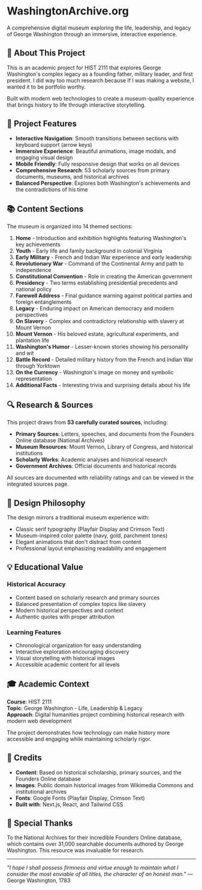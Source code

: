 # WashingtonArchive.org

A comprehensive digital museum exploring the life, leadership, and legacy of George Washington through an immersive, interactive experience.

## 📖 About This Project

This is an academic project for HIST 2111 that explores George Washington's complex legacy as a founding father, military leader, and first president. I did way too much research because if I was making a website, I wanted it to be portfolio worthy.

Built with modern web technologies to create a museum-quality experience that brings history to life through interactive storytelling.

## 🎯 Project Features

- **Interactive Navigation**: Smooth transitions between sections with keyboard support (arrow keys)
- **Immersive Experience**: Beautiful animations, image modals, and engaging visual design
- **Mobile Friendly**: Fully responsive design that works on all devices
- **Comprehensive Research**: 53 scholarly sources from primary documents, museums, and historical archives
- **Balanced Perspective**: Explores both Washington's achievements and the contradictions of his time

## 📚 Content Sections

The museum is organized into 14 themed sections:

1. **Home** - Introduction and exhibition highlights featuring Washington's key achievements
2. **Youth** - Early life and family background in colonial Virginia
3. **Early Military** - French and Indian War experience and early leadership
4. **Revolutionary War** - Command of the Continental Army and path to independence
5. **Constitutional Convention** - Role in creating the American government
6. **Presidency** - Two terms establishing presidential precedents and national policy
7. **Farewell Address** - Final guidance warning against political parties and foreign entanglements
8. **Legacy** - Enduring impact on American democracy and modern perspectives
9. **On Slavery** - Complex and contradictory relationship with slavery at Mount Vernon
10. **Mount Vernon** - His beloved estate, agricultural experiments, and plantation life
11. **Washington's Humor** - Lesser-known stories showing his personality and wit
12. **Battle Record** - Detailed military history from the French and Indian War through Yorktown
13. **On the Currency** - Washington's image on money and symbolic representation
14. **Additional Facts** - Interesting trivia and surprising details about his life

## 🔍 Research & Sources

This project draws from **53 carefully curated sources**, including:

- **Primary Sources**: Letters, speeches, and documents from the Founders Online database (National Archives)
- **Museum Resources**: Mount Vernon, Library of Congress, and historical institutions
- **Scholarly Works**: Academic analyses and historical research
- **Government Archives**: Official documents and historical records

All sources are documented with reliability ratings and can be viewed in the integrated sources page.

## 🎨 Design Philosophy

The design mirrors a traditional museum experience with:

- Classic serif typography (Playfair Display and Crimson Text)
- Museum-inspired color palette (navy, gold, parchment tones)
- Elegant animations that don't distract from content
- Professional layout emphasizing readability and engagement

## 💡 Educational Value

### Historical Accuracy
- Content based on scholarly research and primary sources
- Balanced presentation of complex topics like slavery
- Modern historical perspectives and context
- Authentic quotes with proper attribution

### Learning Features
- Chronological organization for easy understanding
- Interactive exploration encouraging discovery
- Visual storytelling with historical images
- Accessible academic content for all levels

## 🎓 Academic Context

**Course**: HIST 2111  
**Topic**: George Washington - Life, Leadership & Legacy  
**Approach**: Digital humanities project combining historical research with modern web development

The project demonstrates how technology can make history more accessible and engaging while maintaining scholarly rigor.

## 📜 Credits

- **Content**: Based on historical scholarship, primary sources, and the Founders Online database
- **Images**: Public domain historical images from Wikimedia Commons and institutional archives
- **Fonts**: Google Fonts (Playfair Display, Crimson Text)
- **Built with**: Next.js, React, and Tailwind CSS

## 🌟 Special Thanks

To the National Archives for their incredible Founders Online database, which contains over 31,000 searchable documents authored by George Washington. This resource was invaluable for research.

---

*"I hope I shall possess firmness and virtue enough to maintain what I consider the most enviable of all titles, the character of an honest man."* — George Washington, 1783
